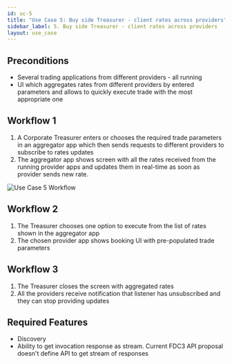 ```yaml
---
id: uc-5
title: "Use Case 5: Buy side Treasurer - client rates across providers"
sidebar_label: 5. Buy side Treasurer - client rates across providers
layout: use_case
---
```


## Preconditions

- Several trading applications from different providers - all running
- UI which aggregates rates from different providers by entered parameters and allows to quickly execute trade with the most appropriate one

## Workflow 1

1. A Corporate Treasurer enters or chooses the required trade parameters in an aggregator app which then sends requests to different providers to subscribe to rates updates
1. The aggregator app shows screen with all the rates received from the running provider apps and updates them in real-time as soon as provider sends new rate.

![Use Case 5 Workflow](/assets/uc5.png)


## Workflow 2

1. The Treasurer chooses one option to execute from the list of rates shown in the aggregator app
1. The chosen provider app shows booking UI with pre-populated trade parameters

## Workflow 3

1. The Treasurer closes the screen with aggregated rates
1. All the providers receive notification that listener has unsubscribed and they can stop providing updates

## Required Features

- Discovery
- Ability to get invocation response as stream. Current FDC3 API proposal doesn't define API to get stream of responses

